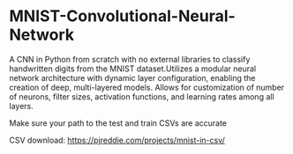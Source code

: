 # MNIST-Convolutional-Neural-Network
A CNN in Python from scratch with no external libraries to classify handwritten digits from the MNIST dataset.Utilizes a modular neural network architecture with dynamic layer configuration, enabling the creation of deep, multi-layered models. Allows for customization of number of neurons, filter sizes, activation functions, and learning rates among all layers.

Make sure your path to the test and train CSVs are accurate

CSV download: https://pjreddie.com/projects/mnist-in-csv/
